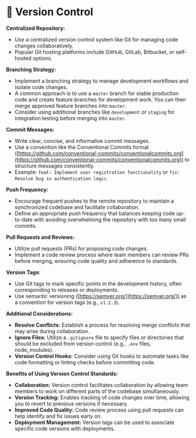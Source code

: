 # 📖 Version Control

**Centralized Repository:**

* Use a centralized version control system like Git for managing code changes collaboratively.
* Popular Git hosting platforms include GitHub, GitLab, Bitbucket, or self-hosted options.

**Branching Strategy:**

* Implement a branching strategy to manage development workflows and isolate code changes.
* A common approach is to use a `master` branch for stable production code and create feature branches for development work. You can then merge approved feature branches into `master`.
* Consider using additional branches like `development` or `staging` for integration testing before merging into `master`.

**Commit Messages:**

* Write clear, concise, and informative commit messages.
* Use a convention like the Conventional Commits format ([https://github.com/conventional-commits/conventionalcommits.org](https://github.com/conventional-commits/conventionalcommits.org)) to structure messages consistently.
* Example: `feat: Implement user registration functionality` or `fix: Resolve bug in authentication logic`.

**Push Frequency:**

* Encourage frequent pushes to the remote repository to maintain a synchronized codebase and facilitate collaboration.
* Define an appropriate push frequency that balances keeping code up-to-date with avoiding overwhelming the repository with too many small commits.

**Pull Requests and Reviews:**

* Utilize pull requests (PRs) for proposing code changes.
* Implement a code review process where team members can review PRs before merging, ensuring code quality and adherence to standards.

**Version Tags:**

* Use Git tags to mark specific points in the development history, often corresponding to releases or deployments.
* Use semantic versioning ([https://semver.org/](https://semver.org/)) as a convention for version tags (e.g., `v1.2.3`).

**Additional Considerations:**

* **Resolve Conflicts:** Establish a process for resolving merge conflicts that may arise during collaboration.
* **Ignore Files:** Utilize a `.gitignore` file to specify files or directories that should be excluded from version control (e.g., `.env` files, node\_modules).
* **Version Control Hooks:** Consider using Git hooks to automate tasks like code formatting or linting checks before committing code.

**Benefits of Using Version Control Standards:**

* **Collaboration:** Version control facilitates collaboration by allowing team members to work on different parts of the codebase simultaneously.
* **Version Tracking:** Enables tracking of code changes over time, allowing you to revert to previous versions if necessary.
* **Improved Code Quality:** Code review process using pull requests can help identify and fix issues early on.
* **Deployment Management:** Version tags can be used to associate specific code versions with deployments.
